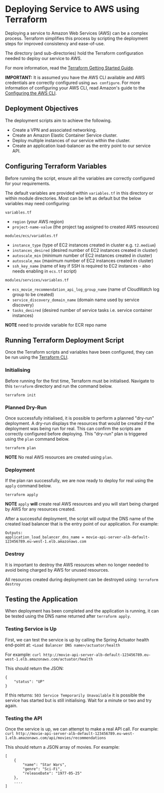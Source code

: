 # Deploying Service to AWS using Terraform

Deploying a service to Amazon Web Services (AWS) can be a complex process. Terraform simplifies this process by scripting the deployment steps for improved consistency and ease-of-use. 

The directory (and sub-directories) hold the Terraform configuration needed to deploy our service to AWS.

For more information, read the [Terraform Getting Started Guide](https://learn.hashicorp.com/terraform/getting-started/install.html).

**IMPORTANT:** It is assumed you have the AWS CLI available and AWS credentials are correctly configured using `aws configure`. For more information of configuring your AWS CLI, read Amazon's guide to the [Configuring the AWS CLI](https://docs.aws.amazon.com/cli/latest/userguide/cli-chap-configure.html).



## Deployment Objectives

The deployment scripts aim to achieve the following.

- Create a VPN and associated networking.
- Create an Amazon Elastic Container Service cluster.
- Deploy multiple instances of our service within the cluster.
- Create an application load-balancer as the entry point to our service API. 



## Configuring Terraform Variables

Before running the script, ensure all the variables are correctly configured for your requirements.

The default variables are provided within `variables.tf` in this directory or within module directories. Most can be left as default but the below variables may need configuring:

`variables.tf`
- `region` (your AWS region)
- `project-name-value` (the project tag assigned to created AWS resources)

`modules/ecs/variables.tf`
- `instance_type` (type of EC2 instances created in cluster e.g. `t2.medium`)
- `instances_desired` (desired number of EC2 instances created in cluster)
- `autoscale_min` (minimum number of EC2 instances created in cluster)
- `autoscale_max` (maximum number of EC2 instances created in cluster)
- `ssh_key_name` (name of key if SSH is required to EC2 instances - also needs enabling in `ecs.tf` script)

`modules/services/variables.tf`
- `ecs_movie_recommendation_api_log_group_name` (name of CloudWatch log group to be created)
- `service_discovery_domain_name` (domain name used by service discovery)
- `tasks_desired` (desired number of service tasks i.e. service container instances)

**NOTE** need to provide variable for ECR repo name



## Running Terraform Deployment Script

Once the Terraform scripts and variables have been configured, they can be run using the [Terraform CLI](https://www.terraform.io/docs/commands/index.html).


### Initialising

Before running for the first time, Terraform must be initialised. Navigate to this `terraform` directory and run the command below.

```terraform init```


### Planned Dry-Run

Once successfully initialised, it is possible to perform a planned "dry-run" deployment. A dry-run displays the resources that would be created if the deployment was being run for real. This can confirm the scripts are correctly configured before deploying. This "dry-run" plan is triggered using the `plan` command below.

```terraform plan```

**NOTE** No real AWS resources are created using `plan`.


### Deployment

If the plan ran successfully, we are now ready to deploy for real using the `apply` command below.

```terraform apply```

**NOTE** `apply` __will__ create real AWS resources and you will start being charged by AWS for any resources created.

After a successful deployment, the script will output the DNS name of the created load balancer that is the entry point of our application. For example:

```
Outputs:
application_load_balancer_dns_name = movie-api-server-alb-default-123456789.eu-west-1.elb.amazonaws.com
```


### Destroy

It is important to destroy the AWS resources when no longer needed to avoid being charged by AWS for unused resources.

All resources created during deployment can be destroyed using:
```terraform destroy```



## Testing the Application

When deployment has been completed and the application is running, it can be tested using the DNS name returned after `terraform apply`.


### Testing Service is Up

First, we can test the service is up by calling the Spring Actuator health end-point at: `<Load Balancer DNS name>/actuator/health`

For example:
```curl http://movie-api-server-alb-default-123456789.eu-west-1.elb.amazonaws.com/actuator/health```

This should return the JSON:

```
{
    "status": "UP"
}
```

If this returns: `503 Service Temporarily Unavailable` it is possible the service has started but is still initialising. Wait for a minute or two and try again.


### Testing the API

Once the service is up, we can attempt to make a real API call. For example: 
```curl http://movie-api-server-alb-default-123456789.eu-west-1.elb.amazonaws.com/api/movies/recommendations```

This should return a JSON array of movies. For example:
```
[
    {
        "name": "Star Wars",
        "genre": "Sci-Fi",
        "releaseDate": "1977-05-25"
    },
    ....
]
```